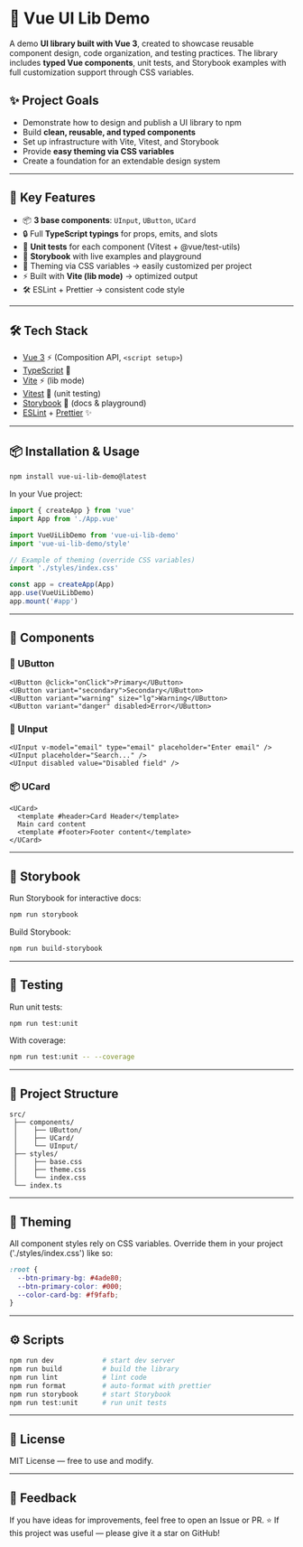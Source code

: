 # 🎨 Vue UI Lib Demo

A demo **UI library built with Vue 3**, created to showcase reusable component design, code organization, and testing practices.
The library includes **typed Vue components**, unit tests, and Storybook examples with full customization support through CSS variables.

## ✨ Project Goals

- Demonstrate how to design and publish a UI library to npm
- Build **clean, reusable, and typed components**
- Set up infrastructure with Vite, Vitest, and Storybook
- Provide **easy theming via CSS variables**
- Create a foundation for an extendable design system

---

## 🚀 Key Features

- 📦 **3 base components**: `UInput`, `UButton`, `UCard`
- 🔒 Full **TypeScript typings** for props, emits, and slots
- 🧪 **Unit tests** for each component (Vitest + @vue/test-utils)
- 📖 **Storybook** with live examples and playground
- 🎨 Theming via CSS variables → easily customized per project
- ⚡ Built with **Vite (lib mode)** → optimized output
- 🛠 ESLint + Prettier → consistent code style

---

## 🛠 Tech Stack

- [Vue 3](https://vuejs.org/) ⚡ (Composition API, `<script setup>`)
- [TypeScript](https://www.typescriptlang.org/) 📘
- [Vite](https://vite.dev/) ⚡ (lib mode)
- [Vitest](https://vitest.dev/) 🧪 (unit testing)
- [Storybook](https://storybook.js.org/) 📖 (docs & playground)
- [ESLint](https://eslint.org/) + [Prettier](https://prettier.io/) ✨

---

## 📦 Installation & Usage

```bash
npm install vue-ui-lib-demo@latest
```

In your Vue project:

```ts
import { createApp } from 'vue'
import App from './App.vue'

import VueUiLibDemo from 'vue-ui-lib-demo'
import 'vue-ui-lib-demo/style'

// Example of theming (override CSS variables)
import './styles/index.css'

const app = createApp(App)
app.use(VueUiLibDemo)
app.mount('#app')
```

---

## 🧩 Components

### 🔘 UButton

```vue
<UButton @click="onClick">Primary</UButton>
<UButton variant="secondary">Secondary</UButton>
<UButton variant="warning" size="lg">Warning</UButton>
<UButton variant="danger" disabled>Error</UButton>
```

### 📝 UInput

```vue
<UInput v-model="email" type="email" placeholder="Enter email" />
<UInput placeholder="Search..." />
<UInput disabled value="Disabled field" />
```

### 📦 UCard

```vue
<UCard>
  <template #header>Card Header</template>
  Main card content
  <template #footer>Footer content</template>
</UCard>
```

---

## 📖 Storybook

Run Storybook for interactive docs:

```bash
npm run storybook
```

Build Storybook:

```bash
npm run build-storybook
```

---

## 🧪 Testing

Run unit tests:

```bash
npm run test:unit
```

With coverage:

```bash
npm run test:unit -- --coverage
```

---

## 📂 Project Structure

```
src/
 ├── components/
 │    ├── UButton/
 │    ├── UCard/
 │    └── UInput/
 ├── styles/
 │    ├── base.css
 │    ├── theme.css
 │    └── index.css
 └── index.ts
```

---

## 🎨 Theming

All component styles rely on CSS variables.
Override them in your project ('./styles/index.css') like so:

```css
:root {
  --btn-primary-bg: #4ade80;
  --btn-primary-color: #000;
  --color-card-bg: #f9fafb;
}
```

---

## ⚙️ Scripts

```bash
npm run dev            # start dev server
npm run build          # build the library
npm run lint           # lint code
npm run format         # auto-format with prettier
npm run storybook      # start Storybook
npm run test:unit      # run unit tests
```

---

## 📄 License

MIT License — free to use and modify.

---

## 💬 Feedback

If you have ideas for improvements, feel free to open an Issue or PR.
⭐️ If this project was useful — please give it a star on GitHub!
